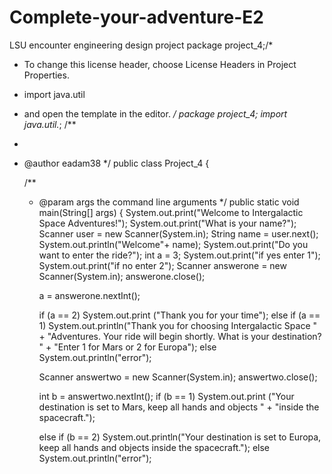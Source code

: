 # Complete-your-adventure-E2
LSU encounter engineering design project
package project_4;/*
 * To change this license header, choose License Headers in Project Properties.
 * import java.util
 * and open the template in the editor.
 */
package project_4;
import java.util.*;
/**
 *
 * @author eadam38
 */
public class Project_4 {

    /**
     * @param args the command line arguments
     */
    public static void main(String[] args) {
        System.out.print("Welcome to Intergalactic Space Adventures!");
        System.out.print("What is your name?");
        Scanner user = new Scanner(System.in);
        String name = user.next();
        System.out.println("Welcome"+ name);
        System.out.print("Do you want to enter the ride?");
        int a = 3;
        System.out.print("if yes enter 1");
        System.out.print("if no enter 2");
        Scanner answerone = new Scanner(System.in);
        answerone.close();
        
        a = answerone.nextInt();
        
        if (a == 2)
            System.out.print ("Thank you for your time");
        else if (a == 1)
            System.out.println("Thank you for choosing Intergalactic Space "
                    + "Adventures. Your ride will begin shortly. What is your destination? "
                    + "Enter 1 for Mars or 2 for Europa");
        else
        System.out.println("error");
        
        Scanner answertwo = new Scanner(System.in);
        answertwo.close();
        
        int b = answertwo.nextInt();
        if (b == 1)
            System.out.print ("Your destination is set to Mars, keep all hands and objects "
                    + "inside the spacecraft.");
        
        else if (b == 2)
            System.out.println("Your destination is set to Europa, keep all hands and objects inside the spacecraft.");
        else
        System.out.println("error");
